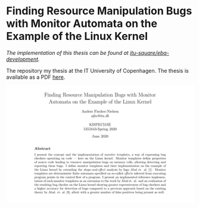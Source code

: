 # Finding Resource Manipulation Bugs with Monitor Automata on the Example of the Linux Kernel

_The implementation of this thesis can be found at [itu-square/eba-development](https://github.com/itu-square/eba-development/)._

The repository my thesis at the IT University of Copenhagen. The thesis is available as a PDF [here](report.pdf). 

![Frontpage](front.png "Frontpage")

